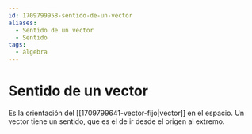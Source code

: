 ```yaml
---
id: 1709799958-sentido-de-un-vector
aliases:
  - Sentido de un vector
  - Sentido
tags:
  - álgebra
---
```


# Sentido de un vector

Es la orientación del [[1709799641-vector-fijo|vector]] en el espacio. Un vector tiene un sentido, que es el de ir desde el origen al extremo.
